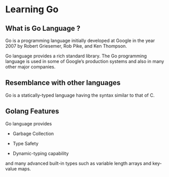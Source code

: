# Learning Go

## What is Go Language ? 

Go is a programming language initially developed at Google
in the year 2007 by Robert Griesemer, Rob Pike, and Ken Thompson.

Go language provides a rich standard library. The Go programming
language is used in some of Google’s production systems and 
also in many other major companies.

## Resemblance with other languages

Go is a statically-typed language having the syntax similar to that of C.

## Golang Features

Go language provides

* Garbage Collection

* Type Safety

* Dynamic-typing capability

and many advanced built-in types such as variable length arrays and key-value maps.
